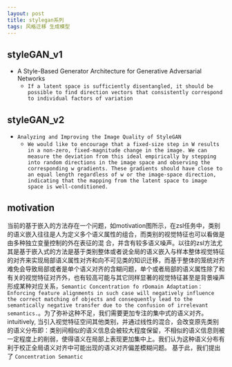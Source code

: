 ```yaml
---
layout: post
title: stylegan系列
tags: 风格迁移 生成模型
---
```



## styleGAN_v1
- A Style-Based Generator Architecture for Generative Adversarial Networks
  - `If a latent space is sufficiently disentangled, it should be possible to find direction vectors that consistently correspond to individual factors of variation`
 
## styleGAN_v2
- `Analyzing and Improving the Image Quality of StyleGAN`
  - `We would like to encourage that a fixed-size step in W results in a non-zero, fixed-magnitude change in the image. We can measure the deviation from this ideal empirically
by stepping into random directions in the image space and observing the corresponding w gradients. These gradients should have close to an equal length regardless of w or the
image-space direction, indicating that the mapping from the latent space to image space is well-conditioned.`



## motivation

当前的基于嵌入的方法存在一个问题，如motivation图所示，在zsl任务中，类别的语义嵌入往往是人为定义多个语义属性的组合，而类别的视觉特征也可以看做是由多种独立变量控制的外在表征的混
合，并含有较多语义噪声。以往的zsl方法尤其是基于嵌入式的方法是基于类别整体或者说全局的语义嵌入与样本整体视觉特征的对齐来实现局部语义属性对齐和向不可见类的知识迁移，而基于整体的笼统对齐难免会导致局部或者是单个语义对齐的含糊问题，单个或者局部的语义属性除了和有关的视觉特征对齐外，也有较高可能与其它同样显著的视觉特征甚至是背景噪声形成某种对应关系，`Semantic Concentration fo rDomain Adaptation：Enforcing feature alignments in such case will negatively influence the correct matching of objects and consequently lead to the semantically negative transfer due to the confusion of irrelevant semantics.`。为了弥补这种不足，我们需要更加专注的集中式的语义对齐。intuitively, 当引入视觉特征空间其他类别，并通过线性的混合，会改变原先类别的语义分布即：类别间相似的语义信息会被较大程度保留，不相似的语义信息则被一定程度上的削弱，使得语义在局部上表现更加集中上。我们认为这种语义分布有利于校正全局语义对齐中可能出现的语义对齐偏差模糊问题。 基于此，我们提出了 `Concentration Semantic `







